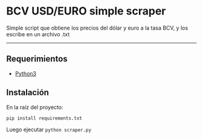# BCV USD/EURO simple scraper

Simple script que obtiene los precios del dólar y euro a la tasa BCV, y los escribe en un archivo .txt

---
## Requerimientos
- [Python3](https://www.python.org/downloads/)

## Instalación
En la raíz del proyecto:
```
pip install requirements.txt
```

Luego ejecutar ```python scraper.py```